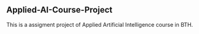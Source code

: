 ## Applied-AI-Course-Project
This is a assigment project of Applied Artificial Intelligence course in BTH.